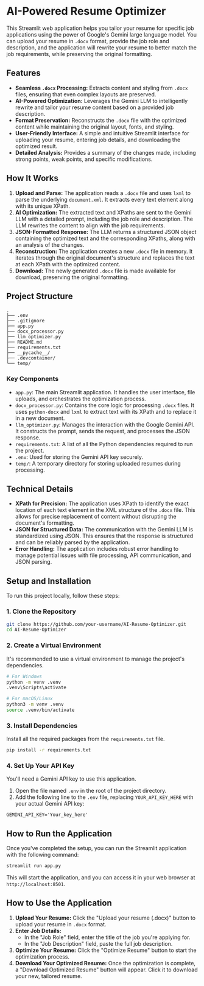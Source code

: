 # AI-Powered Resume Optimizer

This Streamlit web application helps you tailor your resume for specific job applications using the power of Google's Gemini large language model. You can upload your resume in `.docx` format, provide the job role and description, and the application will rewrite your resume to better match the job requirements, while preserving the original formatting.

## Features

-   **Seamless `.docx` Processing:** Extracts content and styling from `.docx` files, ensuring that even complex layouts are preserved.
-   **AI-Powered Optimization:** Leverages the Gemini LLM to intelligently rewrite and tailor your resume content based on a provided job description.
-   **Format Preservation:** Reconstructs the `.docx` file with the optimized content while maintaining the original layout, fonts, and styling.
-   **User-Friendly Interface:** A simple and intuitive Streamlit interface for uploading your resume, entering job details, and downloading the optimized result.
-   **Detailed Analysis:** Provides a summary of the changes made, including strong points, weak points, and specific modifications.

## How It Works

1.  **Upload and Parse:** The application reads a `.docx` file and uses `lxml` to parse the underlying `document.xml`. It extracts every text element along with its unique XPath.
2.  **AI Optimization:** The extracted text and XPaths are sent to the Gemini LLM with a detailed prompt, including the job role and description. The LLM rewrites the content to align with the job requirements.
3.  **JSON-Formatted Response:** The LLM returns a structured JSON object containing the optimized text and the corresponding XPaths, along with an analysis of the changes.
4.  **Reconstruction:** The application creates a new `.docx` file in memory. It iterates through the original document's structure and replaces the text at each XPath with the optimized content.
5.  **Download:** The newly generated `.docx` file is made available for download, preserving the original formatting.

## Project Structure

```
.
├── .env
├── .gitignore
├── app.py
├── docx_processor.py
├── llm_optimizer.py
├── README.md
├── requirements.txt
├── __pycache__/
├── .devcontainer/
└── temp/
```

### Key Components

-   `app.py`: The main Streamlit application. It handles the user interface, file uploads, and orchestrates the optimization process.
-   `docx_processor.py`: Contains the core logic for processing `.docx` files. It uses `python-docx` and `lxml` to extract text with its XPath and to replace it in a new document.
-   `llm_optimizer.py`: Manages the interaction with the Google Gemini API. It constructs the prompt, sends the request, and processes the JSON response.
-   `requirements.txt`: A list of all the Python dependencies required to run the project.
-   `.env`: Used for storing the Gemini API key securely.
-   `temp/`: A temporary directory for storing uploaded resumes during processing.

## Technical Details

-   **XPath for Precision:** The application uses XPath to identify the exact location of each text element in the XML structure of the `.docx` file. This allows for precise replacement of content without disrupting the document's formatting.
-   **JSON for Structured Data:** The communication with the Gemini LLM is standardized using JSON. This ensures that the response is structured and can be reliably parsed by the application.
-   **Error Handling:** The application includes robust error handling to manage potential issues with file processing, API communication, and JSON parsing.

## Setup and Installation

To run this project locally, follow these steps:

### 1. Clone the Repository

```bash
git clone https://github.com/your-username/AI-Resume-Optimizer.git
cd AI-Resume-Optimizer
```

### 2. Create a Virtual Environment

It's recommended to use a virtual environment to manage the project's dependencies.

```bash
# For Windows
python -m venv .venv
.venv\Scripts\activate

# For macOS/Linux
python3 -m venv .venv
source .venv/bin/activate
```

### 3. Install Dependencies

Install all the required packages from the `requirements.txt` file.

```bash
pip install -r requirements.txt
```

### 4. Set Up Your API Key

You'll need a Gemini API key to use this application.

1.  Open the file named `.env` in the root of the project directory.
2.  Add the following line to the `.env` file, replacing `YOUR_API_KEY_HERE` with your actual Gemini API key:

```
GEMINI_API_KEY='Your_key_here'
```

## How to Run the Application

Once you've completed the setup, you can run the Streamlit application with the following command:

```bash
streamlit run app.py
```

This will start the application, and you can access it in your web browser at `http://localhost:8501`.

## How to Use the Application

1.  **Upload Your Resume:** Click the "Upload your resume (.docx)" button to upload your resume in `.docx` format.
2.  **Enter Job Details:**
    -   In the "Job Role" field, enter the title of the job you're applying for.
    -   In the "Job Description" field, paste the full job description.
3.  **Optimize Your Resume:** Click the "Optimize Resume" button to start the optimization process.
4.  **Download Your Optimized Resume:** Once the optimization is complete, a "Download Optimized Resume" button will appear. Click it to download your new, tailored resume.
